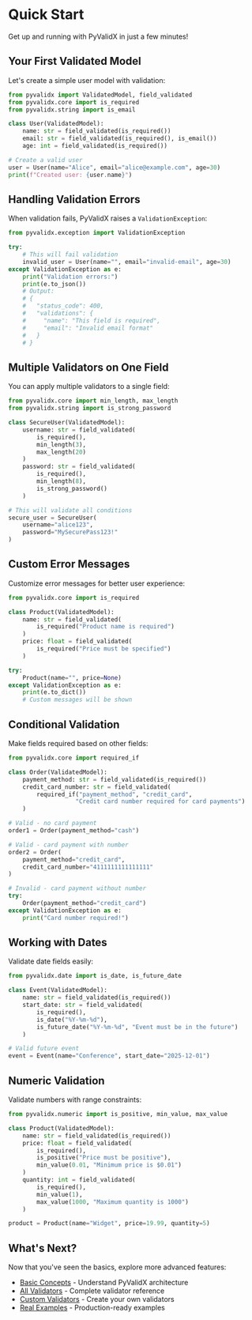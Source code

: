 # Quick Start

Get up and running with PyValidX in just a few minutes!

## Your First Validated Model

Let's create a simple user model with validation:

```python
from pyvalidx import ValidatedModel, field_validated
from pyvalidx.core import is_required
from pyvalidx.string import is_email

class User(ValidatedModel):
    name: str = field_validated(is_required())
    email: str = field_validated(is_required(), is_email())
    age: int = field_validated(is_required())

# Create a valid user
user = User(name="Alice", email="alice@example.com", age=30)
print(f"Created user: {user.name}")
```

## Handling Validation Errors

When validation fails, PyValidX raises a `ValidationException`:

```python
from pyvalidx.exception import ValidationException

try:
    # This will fail validation
    invalid_user = User(name="", email="invalid-email", age=30)
except ValidationException as e:
    print("Validation errors:")
    print(e.to_json())
    # Output:
    # {
    #   "status_code": 400,
    #   "validations": {
    #     "name": "This field is required",
    #     "email": "Invalid email format"
    #   }
    # }
```

## Multiple Validators on One Field

You can apply multiple validators to a single field:

```python
from pyvalidx.core import min_length, max_length
from pyvalidx.string import is_strong_password

class SecureUser(ValidatedModel):
    username: str = field_validated(
        is_required(),
        min_length(3),
        max_length(20)
    )
    password: str = field_validated(
        is_required(),
        min_length(8),
        is_strong_password()
    )

# This will validate all conditions
secure_user = SecureUser(
    username="alice123",
    password="MySecurePass123!"
)
```

## Custom Error Messages

Customize error messages for better user experience:

```python
from pyvalidx.core import is_required

class Product(ValidatedModel):
    name: str = field_validated(
        is_required("Product name is required")
    )
    price: float = field_validated(
        is_required("Price must be specified")
    )

try:
    Product(name="", price=None)
except ValidationException as e:
    print(e.to_dict())
    # Custom messages will be shown
```

## Conditional Validation

Make fields required based on other fields:

```python
from pyvalidx.core import required_if

class Order(ValidatedModel):
    payment_method: str = field_validated(is_required())
    credit_card_number: str = field_validated(
        required_if("payment_method", "credit_card", 
                   "Credit card number required for card payments")
    )

# Valid - no card payment
order1 = Order(payment_method="cash")

# Valid - card payment with number
order2 = Order(
    payment_method="credit_card",
    credit_card_number="4111111111111111"
)

# Invalid - card payment without number
try:
    Order(payment_method="credit_card")
except ValidationException as e:
    print("Card number required!")
```

## Working with Dates

Validate date fields easily:

```python
from pyvalidx.date import is_date, is_future_date

class Event(ValidatedModel):
    name: str = field_validated(is_required())
    start_date: str = field_validated(
        is_required(),
        is_date("%Y-%m-%d"),
        is_future_date("%Y-%m-%d", "Event must be in the future")
    )

# Valid future event
event = Event(name="Conference", start_date="2025-12-01")
```

## Numeric Validation

Validate numbers with range constraints:

```python
from pyvalidx.numeric import is_positive, min_value, max_value

class Product(ValidatedModel):
    name: str = field_validated(is_required())
    price: float = field_validated(
        is_required(),
        is_positive("Price must be positive"),
        min_value(0.01, "Minimum price is $0.01")
    )
    quantity: int = field_validated(
        is_required(),
        min_value(1),
        max_value(1000, "Maximum quantity is 1000")
    )

product = Product(name="Widget", price=19.99, quantity=5)
```

## What's Next?

Now that you've seen the basics, explore more advanced features:

- [Basic Concepts](basic-concepts.md) - Understand PyValidX architecture
- [All Validators](../validators/core.md) - Complete validator reference
- [Custom Validators](../advanced/custom-validators.md) - Create your own validators
- [Real Examples](../examples/user-registration.md) - Production-ready examples
